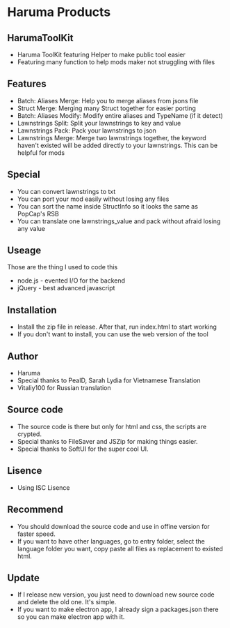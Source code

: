 # Haruma Products
## HarumaToolKit


- Haruma ToolKit featuring Helper to make public tool easier
- Featuring many function to help mods maker not struggling with files

## Features

- Batch: Aliases Merge: Help you to merge aliases from jsons file
- Struct Merge: Merging many Struct together for easier porting
- Batch: Aliases Modify: Modify entire aliases and TypeName (if it detect)
- Lawnstrings Split: Split your lawnstrings to key and value
- Lawnstrings Pack: Pack your lawnstrings to json
- Lawnstrings Merge: Merge two lawnstrings together, the keyword haven't existed will be added directly to your lawnstrings. This can be helpful for mods

## Special
- You can convert lawnstrings to txt
- You can port your mod easily without losing any files
- You can sort the name inside StructInfo so it looks the same as PopCap's RSB
- You can translate one lawnstrings_value and pack without afraid losing any value

## Useage

Those are the thing I used to code this
- node.js - evented I/O for the backend
- jQuery - best advanced javascript

## Installation

- Install the zip file in release. After that, run index.html to start working
- If you don't want to install, you can use the web version of the tool

## Author

- Haruma
- Special thanks to PeaID, Sarah Lydia for Vietnamese Translation
- Vitaliy100 for Russian translation

## Source code
- The source code is there but only for html and css, the scripts are crypted.
- Special thanks to FileSaver and JSZip for making things easier.
- Special thanks to SoftUI for the super cool UI.

## Lisence
- Using ISC Lisence

## Recommend
- You should download the source code and use in offine version for faster speed.
- If you want to have other languages, go to entry folder, select the language folder you want, copy paste all files as replacement to existed html.

## Update
- If I release new version, you just need to download new source code and delete the old one. It's simple.
- If you want to make electron app, I already sign a packages.json there so you can make electron app with it.
